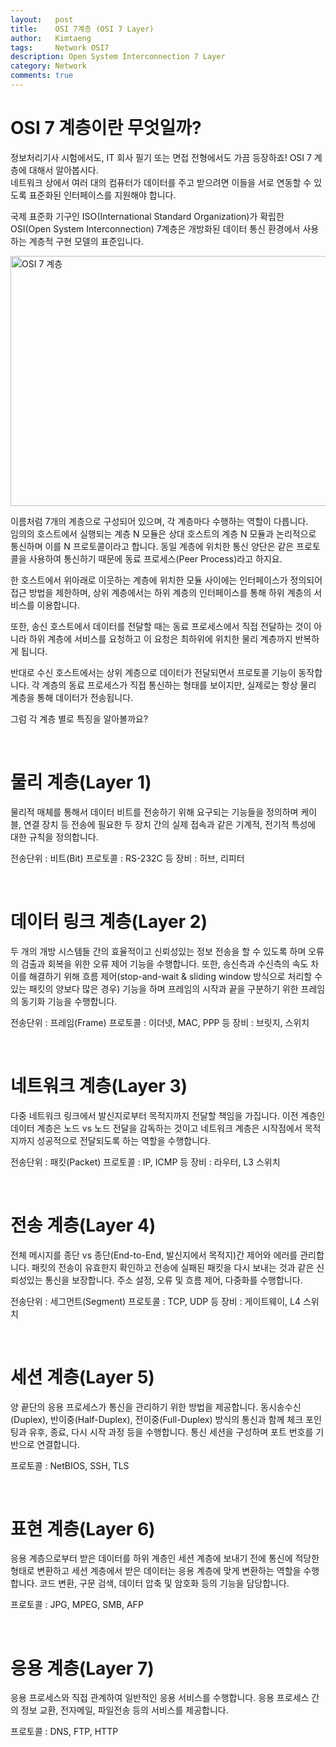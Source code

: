 ```yaml
---
layout:   post
title:    OSI 7계층 (OSI 7 Layer)
author:   Kimtaeng
tags: 	  Network OSI7
description: Open System Interconnection 7 Layer
category: Network
comments: true
---
```


# OSI 7 계층이란 무엇일까?

정보처리기사 시험에서도, IT 회사 필기 또는 면접 전형에서도 가끔 등장하죠! OSI 7 계층에 대해서 알아봅시다. <br/> 
네트워크 상에서 여러 대의 컴퓨터가 데이터를 주고 받으려면 이들을 서로 연동할 수 있도록 표준화된 인터페이스를 지원해야 합니다.

국제 표준화 기구인 ISO(International Standard Organization)가 확립한 OSI(Open System Interconnection) 7계층은
개방화된 데이터 통신 환경에서 사용하는 계층적 구현 모델의 표준입니다.

<img class="post_image" src="{{ site.baseurl }}/img/post/2018-02-17-network-osi-7-layer-1.png" width="740" height="400" alt="OSI 7 계층"/>

이름처럼 7개의 계층으로 구성되어 있으며, 각 계층마다 수행하는 역할이 다릅니다.<br/>
임의의 호스트에서 실행되는 계층 N 모듈은 상대 호스트의 계층 N 모듈과 논리적으로 통신하며
이를 N 프로토콜이라고 합니다. 동일 계층에 위치한 통신 양단은 같은 프로토콜을 사용하여 통신하기 때문에
동료 프로세스(Peer Process)라고 하지요.

한 호스트에서 위아래로 이웃하는 계층에 위치한 모듈 사이에는 인터페이스가 정의되어 접근 방법을 제한하며,
상위 계층에서는 하위 계층의 인터페이스를 통해 하위 계층의 서비스를 이용합니다.

또한, 송신 호스트에서 데이터를 전달할 때는 동료 프로세스에서 직접 전달하는 것이 아니라 하위 계층에 서비스를 요청하고
이 요청은 최하위에 위치한 물리 계층까지 반복하게 됩니다.

반대로 수신 호스트에서는 상위 계층으로 데이터가 전달되면서 프로토콜 기능이 동작합니다.
각 계층의 동료 프로세스가 직접 통신하는 형태를 보이지만, 실제로는 항상 물리 계층을 통해 데이터가 전송됩니다.

그럼 각 계층 별로 특징을 알아볼까요?

<br/>

# 물리 계층(Layer 1)

물리적 매체를 통해서 데이터 비트를 전송하기 위해 요구되는 기능들을 정의하며
케이블, 연결 장치 등 전송에 필요한 두 장치 간의 실제 접속과 같은 기계적, 전기적 특성에 대한 규칙을 정의합니다.

전송단위 : 비트(Bit)
프로토콜 : RS-232C 등
장비 : 허브, 리피터

<br/>

# 데이터 링크 계층(Layer 2)

두 개의 개방 시스템들 간의 효율적이고 신뢰성있는 정보 전송을 할 수 있도록 하며
오류의 검출과 회복을 위한 오류 제어 기능을 수행합니다.
또한, 송신측과 수신측의 속도 차이를 해결하기 위해 흐름 제어(stop-and-wait & sliding window 방식으로 처리할 수 있는 패킷의 양보다 많은 경우)
기능을 하며 프레임의 시작과 끝을 구분하기 위한 프레임의 동기화 기능을 수행합니다.

전송단위 : 프레임(Frame)
프로토콜 : 이더넷, MAC, PPP 등
장비 : 브릿지, 스위치

<br/>

# 네트워크 계층(Layer 3)

다중 네트워크 링크에서 발신지로부터 목적지까지 전달할 책임을 가집니다.
이전 계층인 데이터 계층은 노드 vs 노드 전달을 감독하는 것이고
네트워크 계층은 시작점에서 목적지까지 성공적으로 전달되도록 하는 역할을 수행합니다.

전송단위 : 패킷(Packet)
프로토콜 : IP, ICMP 등
장비 : 라우터, L3 스위치

<br/>

# 전송 계층(Layer 4)

전체 메시지를 종단 vs 종단(End-to-End, 발신지에서 목적지)간 제어와 에러를 관리합니다.
패킷의 전송이 유효한지 확인하고 전송에 실패된 패킷을 다시 보내는 것과 같은 신뢰성있는 통신을 보장합니다.
주소 설정, 오류 및 흐름 제어, 다중화를 수행합니다.

전송단위 : 세그먼트(Segment)
프로토콜 : TCP, UDP 등
장비 : 게이트웨이, L4 스위치

<br/>

# 세션 계층(Layer 5)
 
양 끝단의 응용 프로세스가 통신을 관리하기 위한 방법을 제공합니다.
동시송수신(Duplex), 반이중(Half-Duplex), 전이중(Full-Duplex) 방식의 통신과 함께
체크 포인팅과 유후, 종료, 다시 시작 과정 등을 수행합니다.
통신 세션을 구성하며 포트 번호를 기반으로 연결합니다.

프로토콜 : NetBIOS, SSH, TLS

<br/>

# 표현 계층(Layer 6)

응용 계층으로부터 받은 데이터를 하위 계층인 세션 계층에 보내기 전에 통신에 적당한 형태로 변환하고
세션 계층에서 받은 데이터는 응용 계층에 맞게 변환하는 역할을 수행합니다.
코드 변환, 구문 검색, 데이터 압축 및 암호화 등의 기능을 담당합니다.

프로토콜 : JPG, MPEG, SMB, AFP

<br/>

# 응용 계층(Layer 7)

응용 프로세스와 직접 관계하여 일반적인 응용 서비스를 수행합니다.
응용 프로세스 간의 정보 교환, 전자메일, 파일전송 등의 서비스를 제공합니다.

프로토콜 : DNS, FTP, HTTP

